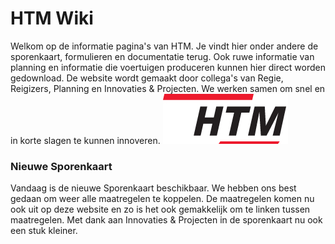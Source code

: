 HTM Wiki
========

Welkom op de informatie pagina's van HTM. Je vindt hier onder andere de sporenkaart, formulieren en documentatie terug. Ook ruwe informatie van planning en informatie die voertuigen produceren kunnen hier direct worden gedownload. De website wordt gemaakt door collega's van Regie, Reigizers, Planning en Innovaties & Projecten. We werken samen om snel en in korte slagen te kunnen innoveren.
  ![](img/logo-hr.jpg)


### Nieuwe Sporenkaart

Vandaag is de nieuwe Sporenkaart beschikbaar. We hebben ons best gedaan om weer alle maatregelen te koppelen. De maatregelen komen nu ook uit op deze website en zo is het ook gemakkelijk om te linken tussen maatregelen. Met dank aan Innovaties & Projecten in de sporenkaart nu ook een stuk kleiner.
